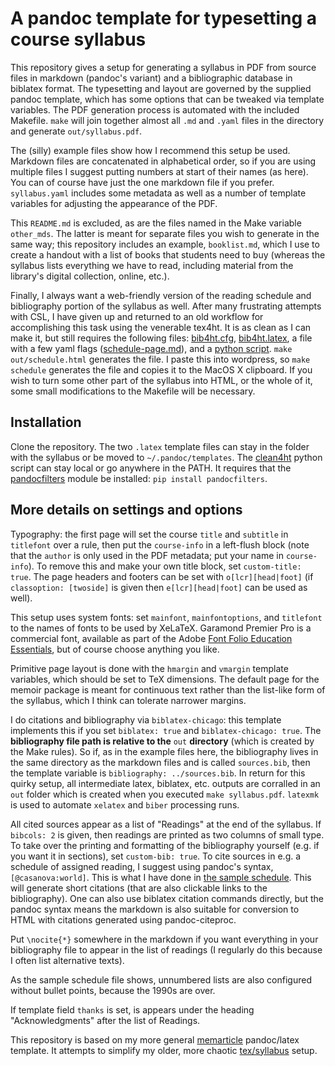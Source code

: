 # A pandoc template for typesetting a course syllabus

This repository gives a setup for generating a syllabus in PDF from source files in markdown (pandoc's variant) and a bibliographic database in biblatex format. The typesetting and layout are governed by the supplied pandoc template, which has some options that can be tweaked via template variables. The PDF generation process is automated with the included Makefile. `make` will join together almost all `.md`  and `.yaml` files in the directory and generate `out/syllabus.pdf`.

The (silly) example files show how I recommend this setup be used. Markdown files are concatenated in alphabetical order, so if you are using multiple files I suggest putting numbers at start of their names (as here). You can of course have just the one markdown file if you prefer. `syllabus.yaml` includes some metadata as well as a number of template variables for adjusting the appearance of the PDF.

This `README.md` is excluded, as are the files named in the Make variable `other_mds`. The latter is meant for separate files you wish to generate in the same way; this repository includes an example, `booklist.md`, which I use to create a handout with a list of books that students need to buy (whereas the syllabus lists everything we have to read, including material from the library's digital collection, online, etc.).

Finally, I always want a web-friendly version of the reading schedule and bibliography portion of the syllabus as well. After many frustrating attempts with CSL, I have given up and returned to an old workflow for accomplishing this task using the venerable tex4ht. It is as clean as I can make it, but still requires the following files: [bib4ht.cfg](bib4ht.cfg), [bib4ht.latex](bib4ht.latex), a file with a few yaml flags ([schedule-page.md](schedule-page.md)), and a [python script](clean4ht). `make out/schedule.html` generates the file. I paste this into wordpress, so `make schedule` generates the file and copies it to the MacOS X clipboard. If you wish to turn some other part of the syllabus into HTML, or the whole of it, some small modifications to the Makefile will be necessary.

## Installation

Clone the repository. The two `.latex` template files can stay in the folder with the syllabus or be moved to `~/.pandoc/templates`. The [clean4ht](clean4ht) python script can stay local or go anywhere in the PATH. It requires that the [pandocfilters](https://pypi.python.org/pypi/pandocfilters) module be installed: `pip install pandocfilters`.

## More details on settings and options

Typography: the first page will set the course `title` and `subtitle` in `titlefont` over a rule, then put the `course-info` in a left-flush block (note that the `author` is only used in the PDF metadata; put your name in `course-info`). To remove this and make your own title block, set `custom-title: true`. The page headers and footers can be set with `o[lcr][head|foot]` (if `classoption: [twoside]` is given then `e[lcr][head|foot]` can be used as well).

This setup uses system fonts: set `mainfont`, `mainfontoptions`, and `titlefont` to the names of fonts to be used by XeLaTeX. Garamond Premier Pro is a commercial font, available as part of the Adobe [Font Folio Education Essentials](http://www.adobe.com/products/fontfolio-education-essentials.html), but of course choose anything you like.

Primitive page layout is done with the `hmargin` and `vmargin` template variables, which should be set to TeX dimensions. The default page for the memoir package is meant for continuous text rather than the list-like form of the syllabus, which I think can tolerate narrower margins.

I do citations and bibliography via `biblatex-chicago`: this template implements this if you set `biblatex: true` and `biblatex-chicago: true`. The **bibliography file path is relative to the** `out` **directory** (which is created by the Make rules). So if, as in the example files here, the bibliography lives in the same directory as the markdown files and is called `sources.bib`, then the template variable is `bibliography: ../sources.bib`. 
In return for this quirky setup, all intermediate latex, biblatex, etc. outputs are corralled in an `out` folder which is created when you executed `make syllabus.pdf`. `latexmk` is used to automate `xelatex` and `biber` processing runs.

All cited sources appear as a list of "Readings" at the end of the syllabus. If `bibcols: 2` is given, then readings are printed as two columns of small type. To take over the printing and formatting of the bibliography yourself (e.g. if you want it in sections), set `custom-bib: true`. To cite sources in e.g. a schedule of assigned reading, I suggest using pandoc's syntax, `[@casanova:world]`. This is what I have done in [the sample schedule](4schedule.md). This will generate short citations (that are also clickable links to the bibliography). One can also use biblatex citation commands directly, but the pandoc syntax means the markdown is also suitable for conversion to HTML with citations generated using pandoc-citeproc.

Put `\nocite{*}` somewhere in the markdown if you want everything in your bibliography file to appear in the list of readings (I regularly do this because I often list alternative texts).

As the sample schedule file shows, unnumbered lists are also configured without bullet points, because the 1990s are over.

If template field `thanks` is set, is appears under the heading "Acknowledgments" after the list of Readings.

This repository is based on my more general [memarticle](https://github.com/agoldst/memarticle) pandoc/latex template. It attempts to simplify my older, more chaotic [tex/syllabus](https://github.com/agoldst/tex/syllabus) setup.
